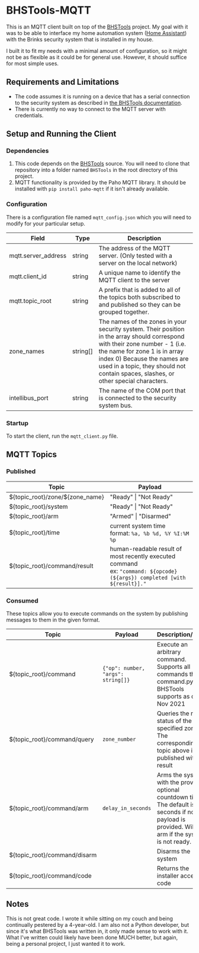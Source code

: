 # BHSTools-MQTT
This is an MQTT client built on top of the [BHSTools](https://github.com/flarn2006/BHSTools) project. My goal with it was to be able to interface my home automation system ([Home Assistant](https://www.home-assistant.io/)) with the Brinks security system that is installed in my house.

I built it to fit my needs with a minimal amount of configuration, so it might not be as flexible as it could be for general use. However, it should suffice for most simple uses.

## Requirements and Limitations
- The code assumes it is running on a device that has a serial connection to the security system as described in [the BHSTools documentation](https://github.com/flarn2006/BHSTools#using-rs-485). 
- There is currently no way to connect to the MQTT server with credentials. 

## Setup and Running the Client

### Dependencies
1. This code depends on the [BHSTools](https://github.com/flarn2006/BHSTools) source. You will need to clone that repository into a folder named `BHSTools` in the root directory of this project.
2. MQTT functionality is provided by the Paho MQTT library. It should be installed with `pip install paho-mqtt` if it isn't already available.

### Configuration
There is a configuration file named `mqtt_config.json` which you will need to modify for your particular setup. 

| Field  | Type | Description |
| ------------- | ------------- | ------------- |
| mqtt.server_address | string | The address of the MQTT server. (Only tested with a server on the local network) |
| mqtt.client_id | string | A unique name to identify the MQTT client to the server |
| mqtt.topic_root | string | A prefix that is added to all of the topics both subscribed to and published so they can be grouped together. |
| zone_names | string[] | The names of the zones in your security system. Their position in the array should correspond with their zone number - 1 (i.e. the name for zone 1 is in array index 0) Because the names are used in a topic, they should not contain spaces, slashes, or other special characters. |
| intellibus_port | string | The name of the COM port that is connected to the security system bus. |

### Startup
To start the client, run the `mqtt_client.py` file.

## MQTT Topics

### Published

| Topic  | Payload |
| ------------- | ------------- |
| \${topic_root}/zone/${zone_name}  | "Ready" \| "Not Ready" |
| \${topic_root}/system  | "Ready" \| "Not Ready"  |
| ${topic_root}/arm | "Armed" \| "Disarmed" |
| ${topic_root}/time | current system time <br/> format: `%a, %b %d, %Y %I:%M %p` |
| ${topic_root}/command/result| human-readable result of most recently executed command <br />ex: `"command: ${opcode} (${args}) completed [with ${result}]."` |


### Consumed
These topics allow you to execute commands on the system by publishing messages to them in the given format.

| Topic  | Payload | Description/Notes |
| ------------- | ------------- | ------------- |
| \${topic_root}/command  | `{"op": number, "args": string[]}` | Execute an arbitrary command. Supports all commands that command.py from BHSTools supports as of Nov 2021 |
| \${topic_root}/command/query  | `zone_number` | Queries the ready status of the specified zone. The corresponding topic above is published with the result |
| ${topic_root}/command/arm | `delay_in_seconds` | Arms the system with the provided optional countdown time. The default is 60 seconds if no payload is provided. Will not arm if the system is not ready. |
| ${topic_root}/command/disarm | | Disarms the system |
| ${topic_root}/command/code |  | Returns the installer access code |

## Notes
This is not great code. I wrote it while sitting on my couch and being continually pestered by a 4-year-old. I am also not a Python developer, but since it's what BHSTools was written in, it only made sense to work with it. What I've written could likely have been done MUCH better, but again, being a personal project, I just wanted it to work.
